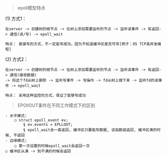 
> epoll模型特点

(1) 方式1：

    在server -> 创建树的根节点 -> 在树上添加需要监听的节点 -> 监听读事件 -> 有返回- > 通信(读/写) -> epoll_wait

    特点： 直接写的方式，不一定能写成功，因为不知道缓冲区是否可写[例子：05 TCP高并发编程]
    
(2) 方式2：

    在server -> 创建树的根节点 -> 在树上添加需要监听的节点 -> 监听读事件 -> 有返回-> 通信(接收数据)
    -> 将这个fd从树上删除 -> 监听写事件 -> 写操作 -> fd从树上摘下来 -> 监听fd的读事件 -> epoll_wait

    特点： 采用这种监控的方式，保证了能够写成功


> EPOllOUT事件在不同工作模式下的区别

	- 水平模式:
		○ struct epoll_event ev;
			§ ev.events = EPLLOUT;
			§ epoll_wait会一直返回, 缓冲区只要能写数据, 该函数就返回, 缓冲区满的时候, 不返回
	- 边缘模式:
		○ 第一次设置的时候epoll_wait会返回一次
    ○ 缓冲区从满 -> 到不满的时候会返回









